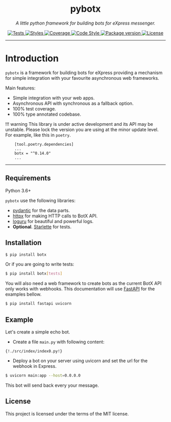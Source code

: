 <h1 align="center">pybotx</h1>
<p align="center">
    <em>A little python framework for building bots for eXpress messenger.</em>
</p>
<p align="center">
    <a href=https://github.com/ExpressApp/pybotx>
        <img src=https://github.com/ExpressApp/pybotx/workflows/Tests/badge.svg alt="Tests" />
    </a>
    <a href=https://github.com/ExpressApp/pybotx>
        <img src=https://github.com/ExpressApp/pybotx/workflows/Styles/badge.svg alt="Styles" />
    </a>
    <a href="https://codecov.io/gh/ExpressApp/pybotx">
        <img src="https://codecov.io/gh/ExpressApp/pybotx/branch/master/graph/badge.svg" alt="Coverage" />
    </a>
    <a href="https://github.com/ambv/black">
        <img src="https://img.shields.io/badge/code%20style-black-000000.svg" alt="Code Style" />
    </a>
    <a href="https://pypi.org/project/botx/">
        <img src="https://badge.fury.io/py/botx.svg" alt="Package version" />
    </a>
    <a href="https://github.com/ExpressApp/pybotx/blob/master/LICENSE">
        <img src="https://img.shields.io/github/license/Naereen/StrapDown.js.svg" alt="License" />
    </a>
</p>


---

# Introduction

`pybotx` is a framework for building bots for eXpress providing a mechanism for simple
integration with your favourite asynchronous web frameworks.

Main features:

 * Simple integration with your web apps.
 * Asynchronous API with synchronous as a fallback option.
 * 100% test coverage.
 * 100% type annotated codebase.


!!! warning
    This library is under active development and its API may be unstable.
    Please lock the version you are using at the minor update level. For example, like this in `poetry`.

        [tool.poetry.dependencies]
        ...
        botx = "^0.14.0"
        ...

---

## Requirements

Python 3.6+

`pybotx` use the following libraries:

* <a href="https://github.com/samuelcolvin/pydantic" target="_blank">pydantic</a> for the data parts.
* <a href="https://github.com/encode/httpx" target="_blank">httpx</a> for making HTTP calls to BotX API.
* <a href="https://github.com/Delgan/loguru" target="_blank">loguru</a> for beautiful and powerful logs.
* **Optional**. <a href="https://github.com/encode/starlette" target="_blank">Starlette</a> for tests.

## Installation
```bash
$ pip install botx
```

Or if you are going to write tests:

```bash
$ pip install botx[tests]
```

You will also need a web framework to create bots as the current BotX API only works with webhooks.
This documentation will use <a href="https://github.com/tiangolo/fastapi" target="_blank">FastAPI</a> for the examples bellow.
```bash
$ pip install fastapi uvicorn
```

## Example

Let's create a simple echo bot.

* Create a file `main.py` with following content:
```Python3
{!./src/index/index0.py!}
```

* Deploy a bot on your server using uvicorn and set the url for the webhook in Express.
```bash
$ uvicorn main:app --host=0.0.0.0
```

This bot will send back every your message.

## License

This project is licensed under the terms of the MIT license.
